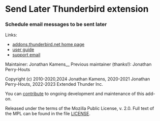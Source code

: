 Send Later Thunderbird extension
============================

### Schedule email messages to be sent later

Links:

- [addons.thunderbird.net home page][atn]
- [user guide][guide]
- [support email][support]

Maintainer: Jonathan Kamens__
Previous maintainer (thanks!): Jonathan Perry-Houts

Copyright (c) 2010-2020,2024 Jonathan Kamens, 2020-2021 Jonathan
Perry-Houts, 2022-2023 Extended Thunder Inc.

You can [contribute][donate] to ongoing development and maintenance of
this add-on.


Released under the terms of the Mozilla Public License, v. 2.0. Full text of
the MPL can be found in the file [LICENSE](LICENSE).

[atn]: https://addons.thunderbird.net/thunderbird/addon/send-later-3/
[guide]: https://extended-thunder.github.io/send-later/
[support]: mailto:send-later-support@kamens.us
[donate]: https://extended-thunder.github.io/send-later/#support-send-later
